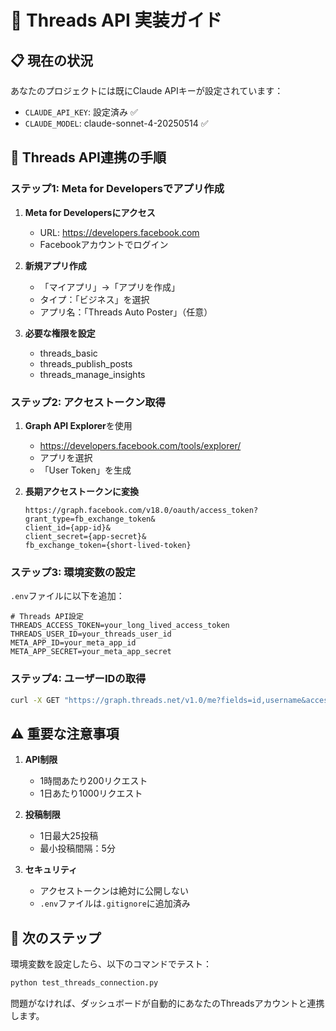 # 🔧 Threads API 実装ガイド

## 📋 現在の状況
あなたのプロジェクトには既にClaude APIキーが設定されています：
- `CLAUDE_API_KEY`: 設定済み ✅
- `CLAUDE_MODEL`: claude-sonnet-4-20250514 ✅

## 🚀 Threads API連携の手順

### ステップ1: Meta for Developersでアプリ作成

1. **Meta for Developersにアクセス**
   - URL: https://developers.facebook.com
   - Facebookアカウントでログイン

2. **新規アプリ作成**
   - 「マイアプリ」→「アプリを作成」
   - タイプ：「ビジネス」を選択
   - アプリ名：「Threads Auto Poster」（任意）

3. **必要な権限を設定**
   - threads_basic
   - threads_publish_posts
   - threads_manage_insights

### ステップ2: アクセストークン取得

1. **Graph API Explorer**を使用
   - https://developers.facebook.com/tools/explorer/
   - アプリを選択
   - 「User Token」を生成

2. **長期アクセストークンに変換**
   ```
   https://graph.facebook.com/v18.0/oauth/access_token?
   grant_type=fb_exchange_token&
   client_id={app-id}&
   client_secret={app-secret}&
   fb_exchange_token={short-lived-token}
   ```

### ステップ3: 環境変数の設定

`.env`ファイルに以下を追加：

```env
# Threads API設定
THREADS_ACCESS_TOKEN=your_long_lived_access_token
THREADS_USER_ID=your_threads_user_id
META_APP_ID=your_meta_app_id
META_APP_SECRET=your_meta_app_secret
```

### ステップ4: ユーザーIDの取得

```bash
curl -X GET "https://graph.threads.net/v1.0/me?fields=id,username&access_token={access-token}"
```

## ⚠️ 重要な注意事項

1. **API制限**
   - 1時間あたり200リクエスト
   - 1日あたり1000リクエスト

2. **投稿制限**
   - 1日最大25投稿
   - 最小投稿間隔：5分

3. **セキュリティ**
   - アクセストークンは絶対に公開しない
   - `.env`ファイルは`.gitignore`に追加済み

## 📝 次のステップ

環境変数を設定したら、以下のコマンドでテスト：

```bash
python test_threads_connection.py
```

問題がなければ、ダッシュボードが自動的にあなたのThreadsアカウントと連携します。